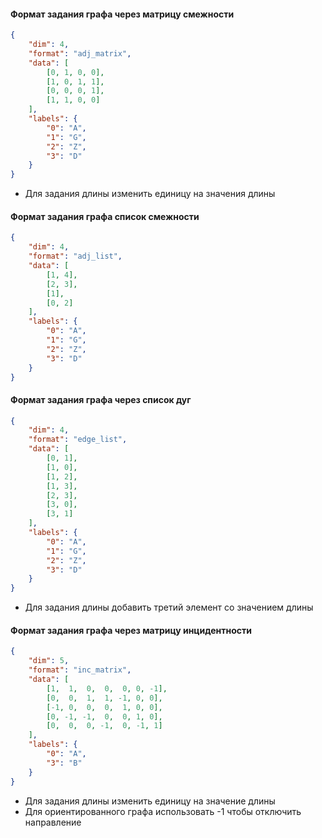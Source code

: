 #### Формат задания графа через матрицу смежности
```json
{
    "dim": 4,
    "format": "adj_matrix",
    "data": [
        [0, 1, 0, 0],
        [1, 0, 1, 1],
        [0, 0, 0, 1],
        [1, 1, 0, 0]
    ],
    "labels": {
        "0": "A",
        "1": "G",
        "2": "Z",
        "3": "D"
    }
}
```
* Для задания длины изменить единицу на значения длины


#### Формат задания графа список смежности
```json
{
    "dim": 4,
    "format": "adj_list",
    "data": [
        [1, 4],
        [2, 3],
        [1],
        [0, 2]
    ],
    "labels": {
        "0": "A",
        "1": "G",
        "2": "Z",
        "3": "D"
    }
}
```


#### Формат задания графа через список дуг

```json
{
    "dim": 4,
    "format": "edge_list",
    "data": [
        [0, 1],
        [1, 0],
        [1, 2],
        [1, 3],
        [2, 3],
        [3, 0],
        [3, 1]
    ],
    "labels": {
        "0": "A",
        "1": "G",
        "2": "Z",
        "3": "D"
    }
}
```
* Для задания длины добавить третий элемент со значением длины

#### Формат задания графа через матрицу инцидентности

```json
{
    "dim": 5,
    "format": "inc_matrix",
    "data": [
        [1,  1,  0,  0,  0, 0, -1],
        [0,  0,  1,  1, -1, 0, 0],
        [-1, 0,  0,  0,  1, 0, 0],
        [0, -1, -1,  0,  0, 1, 0],
        [0,  0,  0, -1,  0, -1, 1]
    ],
    "labels": {
        "0": "A",
        "3": "B"
    }
}
```
* Для задания длины изменить единицу на значение длины
* Для ориентированного графа использовать -1 чтобы отключить направление